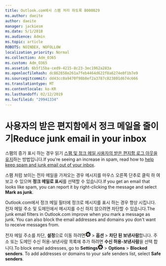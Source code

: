 ```yaml
---
title: Outlook.com에서 스팸 처리 하도록 8000029
ms.author: daeite
author: daeite
manager: jackiesm
ms.date: 5/1/2018
ms.audience: Admin
ms.topic: article
ROBOTS: NOINDEX, NOFOLLOW
localization_priority: Normal
ms.collection: Adm_O365
ms.custom: Adm_O365
ms.assetid: 6b5f15ba-ced9-4215-8c23-3ec1962a283a
ms.openlocfilehash: dc862658e261a7feb4464d622f8a6274e0f1b7e9
ms.sourcegitcommit: dd43cc0a9470f98b8ef2a3787c823801d674c666
ms.translationtype: MT
ms.contentlocale: ko-KR
ms.lasthandoff: 02/12/2019
ms.locfileid: "29941334"
---
```

# <a name="reduce-junk-email-in-your-inbox"></a><span data-ttu-id="61dee-102">사용자의 받은 편지함에서 정크 메일을 줄이기</span><span class="sxs-lookup"><span data-stu-id="61dee-102">Reduce junk email in your inbox</span></span>

<span data-ttu-id="61dee-103">스팸의 증가 표시 하는 경우 읽기 [스팸 및 정크 메일 사용자의 받은 편지함 로그 아웃을 유지](https://go.microsoft.com/fwlink/p/?linkid=873140)하는 방법입니다.</span><span class="sxs-lookup"><span data-stu-id="61dee-103">If you're seeing an increase in spam, read how to [help keep spam and junk email out of your inbox](https://go.microsoft.com/fwlink/p/?linkid=873140).</span></span>
  
<span data-ttu-id="61dee-104">스팸 처럼 보이는 전자 메일을 가져오는 경우 메시지를 마우스 오른쪽 단추로 클릭 하 여 보고 수 있으며 **정크 메일로 표시**를 선택할 수 있습니다.</span><span class="sxs-lookup"><span data-stu-id="61dee-104">If you get an email that looks like spam, you can report it by right-clicking the message and select **Mark as junk**.</span></span> 
  
<span data-ttu-id="61dee-p101">Outlook.com에서 정크 메일 필터에 정크로 메시지를 표시 하는 경우 향상 시킵니다. 전자 메일 주소 및 도메인에서 메시지를 수신 하지 않으려면 차단할 수 있습니다.</span><span class="sxs-lookup"><span data-stu-id="61dee-p101">The junk email filters in Outlook.com improve when you mark a message as junk. You can also block the email addresses and domains you don't want to receive messages from.</span></span>
  
<span data-ttu-id="61dee-p102">전자 메일 주소를 차단, **설정**으로 이동 하려면![설정](media/f4b2e798-fff1-4a14-931f-5677a4543b58.png) \> **옵션** \> **차단 된 보낸사람**합니다. 주소 또는 도메인 수신 허용-보낸사람 목록에 추가 하려면 **수신 허용-보낸사람**을 선택 합니다.</span><span class="sxs-lookup"><span data-stu-id="61dee-p102">To block email addresses, go to **Settings**![Settings](media/f4b2e798-fff1-4a14-931f-5677a4543b58.png) \> **Options** \> **Blocked senders**. To add addresses or domains to your safe senders list, select **Safe senders**.</span></span> 
  

